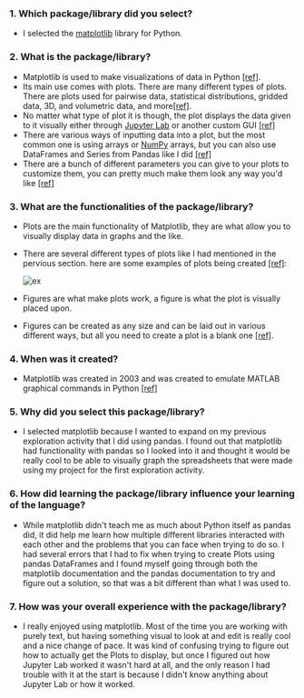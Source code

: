 ### 1. Which package/library did you select?
- I selected the [matplotlib](https://matplotlib.org/stable/index.html) library for Python.

### 2. What is the package/library?
 - Matplotlib is used to make visualizations of data in Python [[ref]](https://matplotlib.org/).
 - Its main use comes with plots. There are many different types of plots. There are plots used for pairwise data, statistical distributions, gridded data, 3D, and volumetric data, and more[[ref]](https://matplotlib.org/stable/plot_types/index).
 - No matter what type of plot it is though, the plot displays the data given to it visually either through [Jupyter Lab](https://jupyter.org/) or another custom GUI [[ref]](https://matplotlib.org/)
 - There are various ways of inputting data into a plot, but the most common one is using arrays or [NumPy](https://numpy.org/) arrays, but you can also use DataFrames and Series from Pandas like I did [[ref]](https://matplotlib.org/stable/users/explain/quick_start.html#quick-start)
 - There are a bunch of different parameters you can give to your plots to customize them, you can pretty much make them look any way you'd like [[ref]](https://matplotlib.org/stable/api/_as_gen/matplotlib.pyplot.plot.html)

 ### 3. What are the functionalities of the package/library?
 - Plots are the main functionality of Matplotlib, they are what allow you to visually display data in graphs and the like.
 - There are several different types of plots like I had mentioned in the pervious section. here are some examples of plots being created [[ref]](https://pandas.pydata.org/docs/user_guide/visualization.html#basic-plotting-plot):
    
    ![ex](https://cdn.discordapp.com/attachments/319987558509576201/1179620895870951556/image.png?ex=657a7291&is=6567fd91&hm=9eaf485b9c2421a3fd26fd83b7802b5557965e66c2aa29349fe1e9ac514456cf&)

- Figures are what make plots work, a figure is what the plot is visually placed upon.
- Figures can be created as any size and can be laid out in various different ways, but all you need to create a plot is a blank one [[ref]](https://matplotlib.org/stable/api/_as_gen/matplotlib.pyplot.figure.html).

### 4. When was it created? 
- Matplotlib was created in 2003 and was created to emulate MATLAB graphical commands in Python [[ref]](https://matplotlib.org/stable/users/project/history.html)

### 5. Why did you select this package/library?
- I selected matplotlib because I wanted to expand on my previous exploration activity that I did using pandas. I found out that matplotlib had functionality with pandas so I looked into it and thought it would be really cool to be able to visually graph the spreadsheets that were made using my project for the first exploration activity.

### 6. How did learning the package/library influence your learning of the language?
- While matplotlib didn't teach me as much about Python itself as pandas did, it did help me learn how multiple different libraries interacted with each other and the problems that you can face when trying to do so. I had several errors that I had to fix when trying to create Plots using pandas DataFrames and I found myself going through both the matplotlib documentation and the pandas documentation to try and figure out a solution, so that was a bit different than what I was used to.

### 7. How was your overall experience with the package/library?
- I really enjoyed using matplotlib. Most of the time you are working with purely text, but having something visual to look at and edit is really cool and a nice change of pace. It was kind of confusing trying to figure out how to actually get the Plots to display, but once I figured out how Jupyter Lab worked it wasn't hard at all, and the only reason I had trouble with it at the start is because I didn't know anything about Jupyter Lab or how it worked.